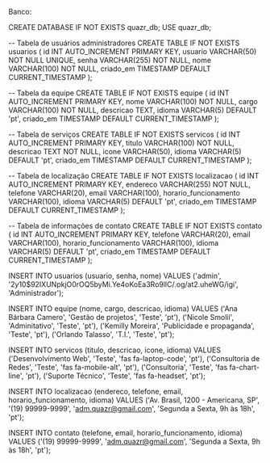 Banco:

CREATE DATABASE IF NOT EXISTS quazr_db;
USE quazr_db;

-- Tabela de usuários administradores
CREATE TABLE IF NOT EXISTS usuarios (
    id INT AUTO_INCREMENT PRIMARY KEY,
    usuario VARCHAR(50) NOT NULL UNIQUE,
    senha VARCHAR(255) NOT NULL,
    nome VARCHAR(100) NOT NULL,
    criado_em TIMESTAMP DEFAULT CURRENT_TIMESTAMP
);

-- Tabela da equipe
CREATE TABLE IF NOT EXISTS equipe (
    id INT AUTO_INCREMENT PRIMARY KEY,
    nome VARCHAR(100) NOT NULL,
    cargo VARCHAR(100) NOT NULL,
    descricao TEXT,
    idioma VARCHAR(5) DEFAULT 'pt',
    criado_em TIMESTAMP DEFAULT CURRENT_TIMESTAMP
);

-- Tabela de serviços
CREATE TABLE IF NOT EXISTS servicos (
    id INT AUTO_INCREMENT PRIMARY KEY,
    titulo VARCHAR(100) NOT NULL,
    descricao TEXT NOT NULL,
    icone VARCHAR(50),
    idioma VARCHAR(5) DEFAULT 'pt',
    criado_em TIMESTAMP DEFAULT CURRENT_TIMESTAMP
);

-- Tabela de localização
CREATE TABLE IF NOT EXISTS localizacao (
    id INT AUTO_INCREMENT PRIMARY KEY,
    endereco VARCHAR(255) NOT NULL,
    telefone VARCHAR(20),
    email VARCHAR(100),
    horario_funcionamento VARCHAR(100),
    idioma VARCHAR(5) DEFAULT 'pt',
    criado_em TIMESTAMP DEFAULT CURRENT_TIMESTAMP
);

-- Tabela de informações de contato
CREATE TABLE IF NOT EXISTS contato (
    id INT AUTO_INCREMENT PRIMARY KEY,
    telefone VARCHAR(20),
    email VARCHAR(100),
    horario_funcionamento VARCHAR(100),
    idioma VARCHAR(5) DEFAULT 'pt',
    criado_em TIMESTAMP DEFAULT CURRENT_TIMESTAMP
);

INSERT INTO usuarios (usuario, senha, nome) VALUES 
('admin', '$2y$10$92IXUNpkjO0rOQ5byMi.Ye4oKoEa3Ro9llC/.og/at2.uheWG/igi', 'Administrador');

INSERT INTO equipe (nome, cargo, descricao, idioma) VALUES
('Ana Bárbara Camero', 'Gestão de projetos', 'Teste', 'pt'),
('Nicole Smolii', 'Adminitativo', 'Teste', 'pt'),
('Kemilly Moreira', 'Publicidade e propaganda', 'Teste', 'pt'),
('Orlando Talasso', 'T.I.', 'Teste', 'pt');

INSERT INTO servicos (titulo, descricao, icone, idioma) VALUES
('Desenvolvimento Web', 'Teste', 'fas fa-laptop-code', 'pt'),
('Consultoria de Redes', 'Teste', 'fas fa-mobile-alt', 'pt'),
('Consultoria', 'Teste', 'fas fa-chart-line', 'pt'),
('Suporte Técnico', 'Teste', 'fas fa-headset', 'pt');

INSERT INTO localizacao (endereco, telefone, email, horario_funcionamento, idioma) VALUES
('Av. Brasil, 1200 - Americana, SP', '(19) 99999-9999', 'adm.quazr@gmail.com', 'Segunda a Sexta, 9h às 18h', 'pt');

INSERT INTO contato (telefone, email, horario_funcionamento, idioma) VALUES
('(19) 99999-9999', 'adm.quazr@gmail.com', 'Segunda a Sexta, 9h às 18h', 'pt');
